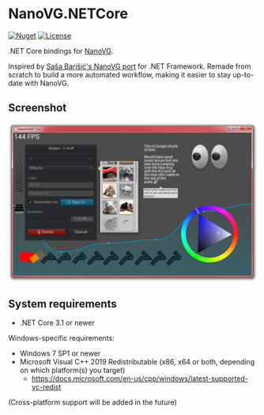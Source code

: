 # NanoVG.NETCore
[![Nuget](https://img.shields.io/nuget/v/NanoVG.NETCore?style=plastic)](https://www.nuget.org/packages/NanoVG.NETCore/) [![License](https://img.shields.io/github/license/Visual-Vincent/NanoVG.NETCore?style=plastic)](/LICENSE)

.NET Core bindings for [NanoVG](https://github.com/memononen/nanovg).

Inspired by [Saša Barišić's NanoVG port](https://github.com/sbarisic/nanovg_dotnet) for .NET Framework. Remade from scratch to build a more automated workflow, making it easier to stay up-to-date with NanoVG.

## Screenshot
[![screenshot](screenshot.png)](screenshot.png)

## System requirements
- .NET Core 3.1 or newer

Windows-specific requirements:
- Windows 7 SP1 or newer
- Microsoft Visual C++ 2019 Redistributable (x86, x64 or both, depending on which platform(s) you target)
    - https://docs.microsoft.com/en-us/cpp/windows/latest-supported-vc-redist

(Cross-platform support will be added in the future)